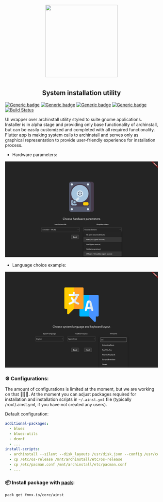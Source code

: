 <p align="center">
<img style="align: center; padding-left: 10px; padding-right: 10px; padding-bottom: 10px;" width="238px" height="238px" src="./assets/logo.png" />
</p>

<h2 align="center">System installation utility</h2>

[![Generic badge](https://img.shields.io/badge/LICENSE-GPL-orange.svg)](https://fmnx.io/core/ainst/src/branch/main/LICENSE)
[![Generic badge](https://img.shields.io/badge/FMNX-REPO-006db0.svg)](https://fmnx.io/core/ainst)
[![Generic badge](https://img.shields.io/badge/GITHUB-REPO-white.svg)](https://github.com/fmnx-io/ainst)
[![Generic badge](https://img.shields.io/badge/CODEBERG-REPO-45a3fb.svg)](https://codeberg.org/fmnx/ainst)
[![Build Status](https://ci.fmnx.io/api/badges/core/ainst/status.svg)](https://ci.fmnx.io/core/ainst)

UI wrapper over archinstall utility styled to suite gnome applications. Installer is
in alpha stage and providing only base functionality of archinstall, but can be
easily customized and completed with all required functionality. Flutter app is
making system calls to archinstall and serves only as graphical representation
to provide user-friendly experience for installation process.

- Hardware parameters:

![](examples/disks.png)

- Language choice example:

![](examples/langs.png)

### ⚙️ Configurations:

The amount of configurations is limited at the moment, but we are working on that 🔨🔨🔨. At the moment you can adjust packages required for installation and installation scripts in `~/.ainst.yml` file (typically /root/.ainst.yml, if you have not created any users).

Default configuration:

```yml
additional-packages:
  - bluez
  - bluez-utils
  - dconf
  - ...
install-scripts:
  - archinstall --silent --disk_layouts /usr/disk.json --config /usr/config.json --creds /usr/creds.json
  - cp /etc/os-release /mnt/archinstall/etc/os-release
  - cp /etc/pacman.conf /mnt/archinstall/etc/pacman.conf
  - ...
```

### 📦 Install package with [pack](https://fmnx.io/core/pack):

```
pack get fmnx.io/core/ainst
```

<!--
Make evrything configurable with a yaml as a builder:
 - spinners
 - what to be shown and where
 - which input params will do what
 - which scripts will push wut??
xprop WM_CLASS
-->
